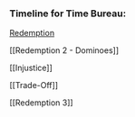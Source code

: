 ### Timeline for Time Bureau:

[Redemption](/Stories/Redemption.md)

[[Redemption 2 - Dominoes]]

[[Injustice]]

[[Trade-Off]]

[[Redemption 3]]


